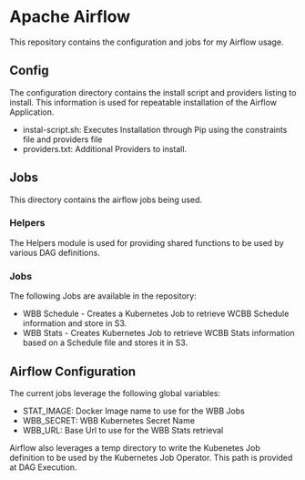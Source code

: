 # Apache Airflow

This repository contains the configuration and jobs for my Airflow usage.

## Config

The configuration directory contains the install script and providers listing to install. This information is used for repeatable installation of the Airflow Application.

* instal-script.sh:  Executes Installation through Pip using the constraints file and providers file
* providers.txt: Additional Providers to install.

## Jobs

This directory contains the airflow jobs being used.

### Helpers

The Helpers module is used for providing shared functions to be used by various DAG definitions.

### Jobs

The following Jobs are available in the repository:

* WBB Schedule - Creates a Kubernetes Job to retrieve WCBB Schedule information and store in S3.
* WBB Stats - Creates Kubernetes Job to retrieve WCBB Stats information based on a Schedule file and stores it in S3.

## Airflow Configuration

The current jobs leverage the following global variables:

* STAT_IMAGE: Docker Image name to use for the WBB Jobs
* WBB_SECRET: WBB Kubernetes Secret Name
* WBB_URL: Base Url to use for the WBB Stats retrieval

Airflow also leverages a temp directory to write the Kubenetes Job definition to be used by the Kubernetes Job Operator. 
This path is provided at DAG Execution.

